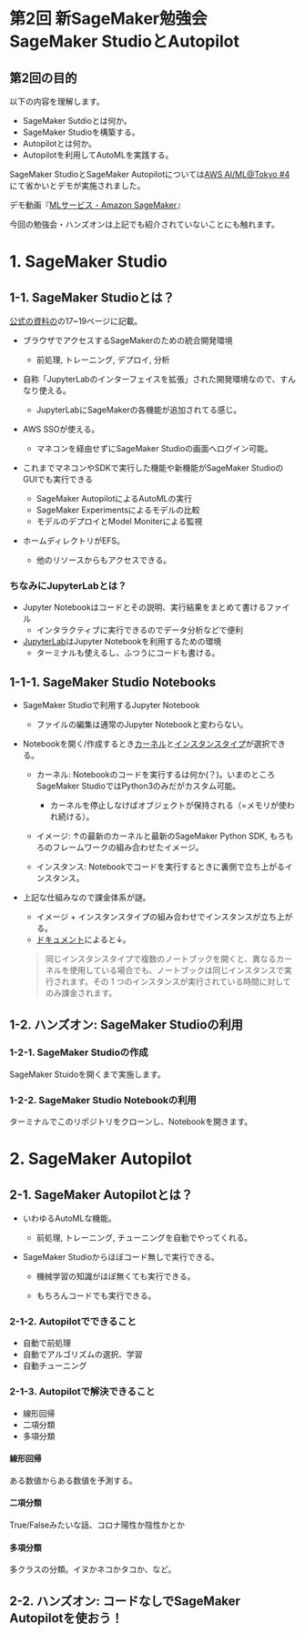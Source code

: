 # 第2回 新SageMaker勉強会 SageMaker StudioとAutopilot

## 第2回の目的

以下の内容を理解します。

- SageMaker Sutdioとは何か。
- SageMaker Studioを構築する。
- Autopilotとは何か。
- Autopilotを利用してAutoMLを実践する。

SageMaker StudioとSageMaker Autopilotについては[AWS AI/ML@Tokyo #4](https://aws.amazon.com/jp/blogs/news/aws-aiml-tokyo4/?utm_source=feedburner&utm_medium=feed&utm_campaign=Feed%3A+aws%2Fjp-blog-news+%28Amazon+Web+Services+%E3%83%96%E3%83%AD%E3%82%B0%29)にて省かいとデモが実施されました。

デモ動画『[MLサービス - Amazon SageMaker](https://youtu.be/OyH9rNg81s4?t=600)』

今回の勉強会・ハンズオンは上記でも紹介されていないことにも触れます。

# 1. SageMaker Studio

## 1-1. SageMaker Studioとは？

[公式の資料の](https://pages.awscloud.com/rs/112-TZM-766/images/1.AWS%E3%81%AEAIML%E3%82%B5%E3%83%BC%E3%83%92%E3%82%99%E3%82%B9%E6%9C%80%E6%96%B0update.pdf)の17~19ページに記載。

- ブラウザでアクセスするSageMakerのための統合開発環境
    - 前処理, トレーニング, デプロイ, 分析
- 自称「JupyterLabのインターフェイスを拡張」された開発環境なので、すんなり使える。
    - JupyterLabにSageMakerの各機能が追加されてる感じ。

- AWS SSOが使える。
    - マネコンを経由せずにSageMaker Studioの画面へログイン可能。

- これまでマネコンやSDKで実行した機能や新機能がSageMaker StudioのGUIでも実行できる
    - SageMaker AutopilotによるAutoMLの実行
    - SageMaker Experimentsによるモデルの比較
    - モデルのデプロイとModel Moniterによる監視

- ホームディレクトリがEFS。
    - 他のリソースからもアクセスできる。

### ちなみにJupyterLabとは？

- Jupyter Notebookはコードとその説明、実行結果をまとめて書けるファイル
    - インタラクティブに実行できるのでデータ分析などで便利
- [JupyterLab](https://jupyterlab.readthedocs.io/en/stable/index.html)はJupyter Notebookを利用するための環境
    - ターミナルも使えるし、ふつうにコードも書ける。

## 1-1-1. SageMaker Studio Notebooks
- SageMaker Studioで利用するJupyter Notebook
    - ファイルの編集は通常のJupyter Notebookと変わらない。

- Notebookを開く/作成するとき[カーネル](https://docs.aws.amazon.com/ja_jp/sagemaker/latest/dg/notebooks-available-images.html)と[インスタンスタイプ](https://docs.aws.amazon.com/ja_jp/sagemaker/latest/dg/notebooks-available-instance-types.html)が選択できる。
    - カーネル: Notebookのコードを実行するは何か(？)。いまのところSageMaker StudioではPython3のみだがカスタム可能。

        - カーネルを停止しなけばオブジェクトが保持される（=メモリが使われ続ける）。 
    - イメージ: ↑の最新のカーネルと最新のSageMaker Python SDK, もろもろのフレームワークの組み合わせたイメージ。
    - インスタンス: Notebookでコードを実行するときに裏側で立ち上がるインスタンス。
- 上記な仕組みなので課金体系が謎。
    - イメージ + インスタンスタイプの組み合わせでインスタンスが立ち上がる。
    - [ドキュメント](https://docs.aws.amazon.com/ja_jp/sagemaker/latest/dg/notebooks-usage-metering.html)によると↓。
    >同じインスタンスタイプで複数のノートブックを開くと、異なるカーネルを使用している場合でも、ノートブックは同じインスタンスで実行されます。その 1 つのインスタンスが実行されている時間に対してのみ課金されます。


## 1-2. ハンズオン: SageMaker Studioの利用

### 1-2-1. SageMaker Studioの作成

SageMaker Stuidoを開くまで実施します。

### 1-2-2. SageMaker Studio Notebookの利用

ターミナルでこのリポジトリをクローンし、Notebookを開きます。

# 2. SageMaker Autopilot

## 2-1. SageMaker Autopilotとは？
- いわゆるAutoMLな機能。

    - 前処理, トレーニング, チューニングを自動でやってくれる。
- SageMaker Studioからほぼコード無しで実行できる。
    - 機械学習の知識がほぼ無くても実行できる。
    
    - もちろんコードでも実行できる。

### 2-1-2. Autopilotでできること

- 自動で前処理
- 自動でアルゴリズムの選択、学習
- 自動チューニング


### 2-1-3. Autopilotで解決できること

- 線形回帰
- 二項分類
- 多項分類

#### 線形回帰

ある数値からある数値を予測する。

#### 二項分類

True/Falseみたいな話、コロナ陽性か陰性かとか

#### 多項分類

多クラスの分類。イヌかネコかタコか、など。

## 2-2. ハンズオン: コードなしでSageMaker Autopilotを使おう！



